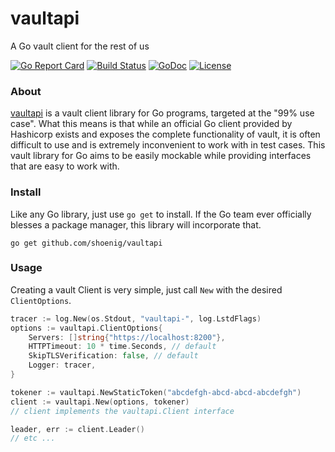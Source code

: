 # vaultapi
A Go vault client for the rest of us

[![Go Report Card](https://goreportcard.com/badge/github.com/shoenig/vaultapi)](https://goreportcard.com/report/github.com/shoenig/vaultapi) [![Build Status](https://travis-ci.org/shoenig/vaultapi.svg?branch=master)](https://travis-ci.org/shoenig/vaultapi) [![GoDoc](https://godoc.org/github.com/shoenig/vaultapi?status.svg)](https://godoc.org/github.com/shoenig/vaultapi) [![License](https://img.shields.io/github/license/shoenig/vaultapi.svg?style=flat-square)](LICENSE)

### About
[vaultapi](https://github.com/shoenig/vaultapi) is a vault client library for Go programs, targeted at
the "99% use case". What this means is that while an official Go client provided by Hashicorp exists
and exposes the complete functionality of vault, it is often difficult to use and is extremely inconvenient
to work with in test cases. This vault library for Go aims to be easily mockable while providing interfaces
that are easy to work with.

### Install
Like any Go library, just use `go get` to install. If the Go team ever officially blesses a package
manager, this library will incorporate that.

`go get github.com/shoenig/vaultapi`

### Usage
Creating a vault Client is very simple, just call `New` with the desired `ClientOptions`.

```go
tracer := log.New(os.Stdout, "vaultapi-", log.LstdFlags)
options := vaultapi.ClientOptions{
    Servers: []string{"https://localhost:8200"},
    HTTPTimeout: 10 * time.Seconds, // default
    SkipTLSVerification: false, // default
    Logger: tracer,
}

tokener := vaultapi.NewStaticToken("abcdefgh-abcd-abcd-abcdefgh")
client := vaultapi.New(options, tokener)
// client implements the vaultapi.Client interface

leader, err := client.Leader()
// etc ...
```